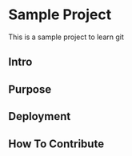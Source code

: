 # Sample Project
This is a sample project to learn git

## Intro

## Purpose

## Deployment

## How To Contribute
